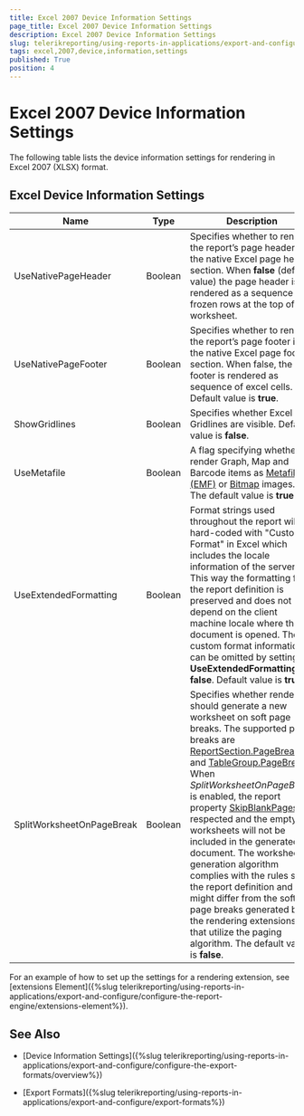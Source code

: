 ```yaml
---
title: Excel 2007 Device Information Settings
page_title: Excel 2007 Device Information Settings 
description: Excel 2007 Device Information Settings
slug: telerikreporting/using-reports-in-applications/export-and-configure/configure-the-export-formats/excel-2007-device-information-settings
tags: excel,2007,device,information,settings
published: True
position: 4
---
```

<style>
table th:first-of-type {
    width: 23%;
}
table th:nth-of-type(2) {
    width: 7%;
}
table th:nth-of-type(3) {
    width: 70%;
}
</style>

# Excel 2007 Device Information Settings

The following table lists the device information settings for rendering in Excel 2007 (XLSX) format.

## Excel Device Information Settings

|__Name__|__Type__|__Description__|
| ------ | ------ | ------ |
|UseNativePageHeader|Boolean|Specifies whether to render the report’s page header in the native Excel page header section. When __false__ (default value) the page header is rendered as a sequence of frozen rows at the top of the worksheet.|
|UseNativePageFooter|Boolean|Specifies whether to render the report’s page footer in the native Excel page footer section. When false, the footer is rendered as sequence of excel cells. Default value is __true__.|
|ShowGridlines|Boolean|Specifies whether Excel Gridlines are visible. Default value is __false__.|
|UseMetafile|Boolean|A flag specifying whether to render Graph, Map and Barcode items as [Metafile (EMF)](http://msdn.microsoft.com/en-us/library/windows/desktop/ms536391(v=vs.85).aspx) or [Bitmap](http://msdn.microsoft.com/en-us/library/windows/desktop/ms536393(v=vs.85).aspx) images. The default value is __true__.|
|UseExtendedFormatting|Boolean|Format strings used throughout the report will be hard-coded with "Custom Format" in Excel which includes the locale information of the server. This way the formatting from the report definition is preserved and does not depend on the client machine locale where the document is opened. The custom format information can be omitted by setting __UseExtendedFormatting = false__. Default value is __true__.|
|SplitWorksheetOnPageBreak|Boolean|Specifies whether rendering should generate a new worksheet on soft page breaks. The supported page breaks are [ReportSection.PageBreak](/reporting/api/Telerik.Reporting.ReportSection#Telerik_Reporting_ReportSection_PageBreak) and [TableGroup.PageBreak](/reporting/api/Telerik.Reporting.TableGroup#Telerik_Reporting_TableGroup_PageBreak). When _SplitWorksheetOnPageBreak_ is enabled, the report property [SkipBlankPages](/reporting/api/Telerik.Reporting.Report#Telerik_Reporting_Report_SkipBlankPages) is respected and the empty worksheets will not be included in the generated document. The worksheet generation algorithm complies with the rules set in the report definition and might differ from the soft page breaks generated by the rendering extensions that utilize the paging algorithm. The default value is __false__.|

For an example of how to set up the settings for a rendering extension, see [extensions Element]({%slug telerikreporting/using-reports-in-applications/export-and-configure/configure-the-report-engine/extensions-element%}). 

## See Also

* [Device Information Settings]({%slug telerikreporting/using-reports-in-applications/export-and-configure/configure-the-export-formats/overview%})

* [Export Formats]({%slug telerikreporting/using-reports-in-applications/export-and-configure/export-formats%})
